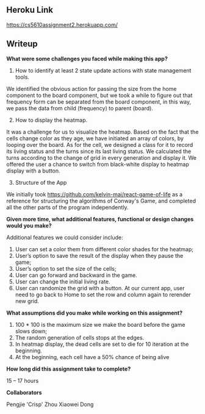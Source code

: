

## Heroku Link

https://cs5610assignment2.herokuapp.com/



## Writeup

**What were some challenges you faced while making this app?**

1. How to identify at least 2 state update actions with state management tools. 

We identified the obvious action for passing the size from the home component to the board component, but we took a while to figure out that frequency form can be separated from the board component, in this way, we pass the data from child (frequency) to parent (board).

2. How to display the heatmap.

It was a challenge for us to visualize the heatmap. Based on the fact that the cells change color as they age, we have initiated an array of colors, by looping over the board. As for the cell, we designed a class for it to record its living status and the turns since its last living status. We calculated the turns according to the change of grid in every generation and display it. We offered the user a chance to switch from black-white display to heatmap display with a button.

3. Structure of the App
 
 We initially took https://github.com/kelvin-mai/react-game-of-life as a reference for structuring the algorithms of Conway's Game, and completed all the other      parts of the program independently.
 

**Given more time, what additional features, functional or design changes would you make?**

Additional features we could consider include:

1. User can set a color them from different color shades for the heatmap;
2. User’s option to save the result of the display when they pause the game;
3. User’s option to set the size of the cells;
4. User can go forward and backward in the game.
5. User can change the initial living rate.
6. User can randomize the grid with a button. At our current app, user need to go back to Home to set the row and column again to rerender new grid.

 

**What assumptions did you make while working on this assignment?**

1.   100 * 100 is the maximum size we make the board before the game slows down;
2. The random generation of cells stops at the edges.
3. In heatmap display,  the dead cells are set to die for 10 iteration at the beginning.
4.   At the beginning, each cell have a 50% chance of being alive

 

**How long did this assignment take to complete?**

   15 – 17 hours
   
   
   
**Collaborators**  

  Pengjie 'Crisp' Zhou
  Xiaowei Dong

